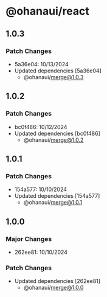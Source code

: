 # @ohanaui/react

## 1.0.3

### Patch Changes

- 5a36e04: 10/13/2024
- Updated dependencies [5a36e04]
  - @ohanaui/merge@1.0.3

## 1.0.2

### Patch Changes

- bc0f486: 10/12/2024
- Updated dependencies [bc0f486]
  - @ohanaui/merge@1.0.2

## 1.0.1

### Patch Changes

- 154a577: 10/10/2024
- Updated dependencies [154a577]
  - @ohanaui/merge@1.0.1

## 1.0.0

### Major Changes

- 262ee81: 10/10/2024

### Patch Changes

- Updated dependencies [262ee81]
  - @ohanaui/merge@1.0.0
